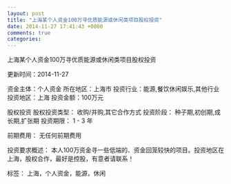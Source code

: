 ```yaml
---
layout: post
title: "上海某个人资金100万寻优质能源或休闲类项目股权投资"
date: 2014-11-27 17:41:43 +0800
comments: true
categories: 
---
```

上海某个人资金100万寻优质能源或休闲类项目股权投资



更新时间：2014-11-27

资金主体：个人资金
所在地区：上海市
投资行业：能源,餐饮休闲娱乐,其他行业
投资地区：上海
投资金额：100万元

股权投资
股权投资类型：
                            收购/并购,其它合作方式 
                                                                                投资阶段：
                            种子期,初创期,成长期,扩张期 
                                                                                                                                        投资期限：
                            1 - 3 年

前期费用：
无任何前期费用

投资要求概述：
本人100万资金寻一些低端的、资金回笼较快的项目。投资地区在上海，股权合作，最好是控股，有意者请联系！

标签：
上海，个人资金，能源，休闲

